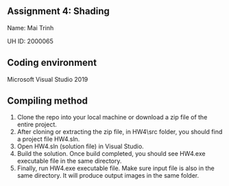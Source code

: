 ## Assignment 4: Shading
Name: Mai Trinh

UH ID: 2000065

## Coding environment
Microsoft Visual Studio 2019 

## Compiling method
1. Clone the repo into your local machine or download a zip file of the entire project.
2. After cloning or extracting the zip file, in HW4\src folder, you should find a project file HW4.sln.
3. Open HW4.sln (solution file) in Visual Studio.
4. Build the solution. Once build completed, you should see HW4.exe executable file in the same directory.
5. Finally, run HW4.exe executable file. Make sure input file is also in the same directory. It will produce output images in the same folder.
